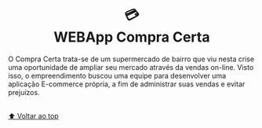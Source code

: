 
<h1 align="center">
💳<br>WEBApp Compra Certa 
</h1>

<p>
    O Compra Certa trata-se de um supermercado de bairro que viu nesta crise uma oportunidade de ampliar seu mercado através da vendas on-line. Visto isso, o empreendimento buscou uma equipe para desenvolver uma aplicação E-commerce própria, a fim de administrar suas vendas e evitar prejuízos.
</p>

<br>[⬆ Voltar ao top](#padrões-de-commits-) <br>